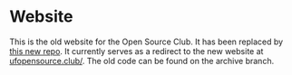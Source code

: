 # Website

This is the old website for the Open Source Club. It has been replaced by [this new repo](https://github.com/ufosc/club-website). It currently serves as a redirect to the new website at [ufopensource.club/](https://ufopensource.club/). The old code can be found on the archive branch.
